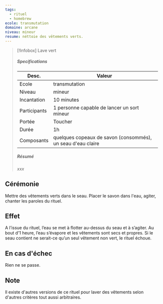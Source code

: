 ```yaml
---
tags:
  - rituel
  - homebrew
ecole: transmutation
domaine: arcane
niveau: mineur
resume: néttoie des vêtements verts.
---
```



> [!Infobox] Lave vert
> ##### Specifications
> | Desc. | Valeur |
> | --- | --- |
> | Ecole | transmutation |
> | Niveau | mineur |
> | Incantation | 10 minutes |
> | Participants | 1 personne capable de lancer un sort mineur |
> | Portée | Toucher |
> | Durée | 1h |
> | Composants | quelques copeaux de savon (consommés), un seau d'eau claire |
> ##### Résumé
> *xxx*

## Cérémonie
Mettre des vêtements verts dans le seau. Placer le savon dans l'eau, agiter, chanter les paroles du rituel.

## Effet
A l’issue du rituel, l’eau se met à flotter au-dessus du seau et à s’agiter. Au bout d'1 heure, l’eau s’évapore et les vêtements sont secs et propres.
Si le seau contient ne serait-ce qu’un seul vêtement non vert, le rituel échoue.

## En cas d'échec
Rien ne se passe.

## Note
Il existe d'autres versions de ce rituel pour laver des vêtements selon d'autres critères tout aussi arbitraires.